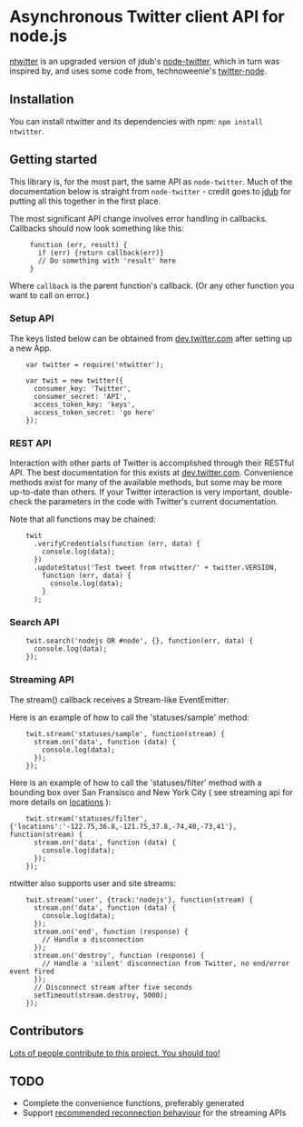 Asynchronous Twitter client API for node.js
===========================================

[ntwitter](http://github.com/AvianFlu/ntwitter) is an upgraded version of jdub's [node-twitter](http://github.com/jdub/node-twitter), which in turn was inspired by, and uses some code from, technoweenie's [twitter-node](http://github.com/technoweenie/twitter-node).

## Installation

You can install ntwitter and its dependencies with npm: `npm install ntwitter`.


## Getting started

This library is, for the most part, the same API as `node-twitter`. Much of the documentation below is straight from `node-twitter` - credit goes to [jdub](http://github.com/jdub) for putting all this together in the first place. 

The most significant API change involves error handling in callbacks.  Callbacks should now look something like this:

         function (err, result) {
           if (err) {return callback(err)}
           // Do something with 'result' here
         }

Where `callback` is the parent function's callback.  (Or any other function you want to call on error.)

### Setup API 

The keys listed below can be obtained from [dev.twitter.com](http://dev.twitter.com) after setting up a new App.

        var twitter = require('ntwitter');

        var twit = new twitter({
          consumer_key: 'Twitter',
          consumer_secret: 'API',
          access_token_key: 'keys',
          access_token_secret: 'go here'
        });


### REST API 


Interaction with other parts of Twitter is accomplished through their RESTful API.
The best documentation for this exists at [dev.twitter.com](http://dev.twitter.com).  Convenience methods exist
for many of the available methods, but some may be more up-to-date than others.
If your Twitter interaction is very important, double-check the parameters in the code with 
Twitter's current documentation.

Note that all functions may be chained:

        twit
          .verifyCredentials(function (err, data) {
            console.log(data);
          })
          .updateStatus('Test tweet from ntwitter/' + twitter.VERSION,
            function (err, data) {
              console.log(data);
            }
          );

### Search API 

		twit.search('nodejs OR #node', {}, function(err, data) {
		  console.log(data);
		});

### Streaming API 

The stream() callback receives a Stream-like EventEmitter:

Here is an example of how to call the 'statuses/sample' method:

        twit.stream('statuses/sample', function(stream) {
          stream.on('data', function (data) {
            console.log(data);
          });
        });
        
Here is an example of how to call the 'statuses/filter' method with a bounding box over San Fransisco and New York City ( see streaming api for more details on [locations](https://dev.twitter.com/docs/streaming-api/methods#locations) ):

        twit.stream('statuses/filter', {'locations':'-122.75,36.8,-121.75,37.8,-74,40,-73,41'}, function(stream) {
          stream.on('data', function (data) {
            console.log(data);
          });
        });

ntwitter also supports user and site streams:

        twit.stream('user', {track:'nodejs'}, function(stream) {
          stream.on('data', function (data) {
            console.log(data);
          });
          stream.on('end', function (response) {
            // Handle a disconnection
          });
          stream.on('destroy', function (response) {
            // Handle a 'silent' disconnection from Twitter, no end/error event fired
          });
          // Disconnect stream after five seconds
          setTimeout(stream.destroy, 5000);
        });

## Contributors

[Lots of people contribute to this project.  You should too!](https://github.com/AvianFlu/ntwitter/contributors)

## TODO

- Complete the convenience functions, preferably generated
- Support [recommended reconnection behaviour](https://dev.twitter.com/docs/streaming-apis/connecting#Best_practices) for the streaming APIs

